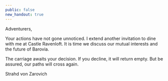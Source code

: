 ```yaml
---
public: false
new_handout: true
---
```


Adventurers,

Your actions have not gone unnoticed. I extend another invitation to dine with me at Castle Ravenloft. It is time we discuss our mutual interests and the future of Barovia.

The carriage awaits your decision. If you decline, it will return empty. But be assured, our paths will cross again.

Strahd von Zarovich